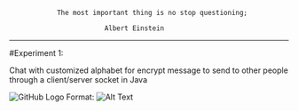                The most important thing is no stop questioning;

                            Albert Einstein

------------------------------------------------------------------------------------------------------------------------------------------------------------------------------------------------------------------------------------------------------------------------------------


#Experiment 1:

Chat with customized alphabet for encrypt message to send to other people through a client/server socket in Java

![GitHub Logo]()
Format: ![Alt Text](url)

